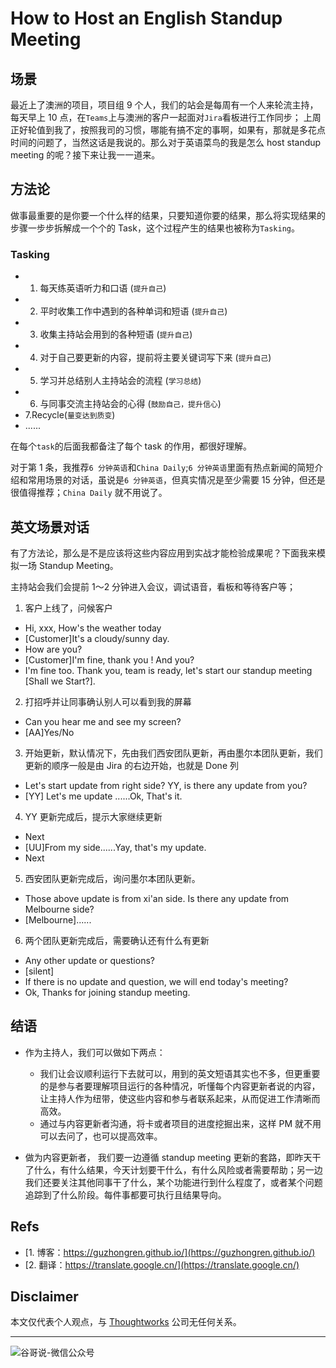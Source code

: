 # How to Host an English Standup Meeting


## 场景

最近上了澳洲的项目，项目组 9 个人，我们的站会是每周有一个人来轮流主持，每天早上 10 点，在`Teams`上与澳洲的客户一起面对`Jira`看板进行工作同步；
上周正好轮值到我了，按照我司的习惯，哪能有搞不定的事啊，如果有，那就是多花点时间的问题了，当然这话是我说的。那么对于英语菜鸟的我是怎么 host standup meeting 的呢？接下来让我一一道来。

## 方法论

做事最重要的是你要一个什么样的结果，只要知道你要的结果，那么将实现结果的步骤一步步拆解成一个个的 Task，这个过程产生的结果也被称为`Tasking`。

### Tasking

* 1. 每天练英语听力和口语 (`提升自己`)
* 2. 平时收集工作中遇到的各种单词和短语 (`提升自己`)
* 3. 收集主持站会用到的各种短语 (`提升自己`)
* 4. 对于自己要更新的内容，提前将主要关键词写下来 (`提升自己`)
* 5. 学习并总结别人主持站会的流程 (`学习总结`)
* 6. 与同事交流主持站会的心得 (`鼓励自己，提升信心`)
* 7.Recycle(`量变达到质变`)
* ......

在每个`task`的后面我都备注了每个 task 的作用，都很好理解。

对于第 1 条，我推荐`6 分钟英语`和`China Daily`;`6 分钟英语`里面有热点新闻的简短介绍和常用场景的对话，虽说是`6 分钟英语`，但真实情况是至少需要 15 分钟，但还是很值得推荐；`China Daily` 就不用说了。

## 英文场景对话

有了方法论，那么是不是应该将这些内容应用到实战才能检验成果呢？下面我来模拟一场 Standup Meeting。

主持站会我们会提前 1～2 分钟进入会议，调试语音，看板和等待客户等；

1. 客户上线了，问候客户
- Hi, xxx, How's the weather today
- [Customer]It's a cloudy/sunny day.
- How are you?
- [Customer]I'm fine, thank you ! And you?
- I'm fine too. Thank you, team is ready, let's start our standup meeting [Shall we Start?].

2. 打招呼并让同事确认别人可以看到我的屏幕
- Can you hear me and see my screen?
- [AA]Yes/No
3. 开始更新，默认情况下，先由我们西安团队更新，再由墨尔本团队更新，我们更新的顺序一般是由 Jira 的右边开始，也就是 Done 列
- Let's start update from right side? YY, is there any update from you?
- [YY] Let's me update ......Ok, That's it.
4. YY 更新完成后，提示大家继续更新
- Next
- [UU]From my side......Yay, that's my update.
- Next

5. 西安团队更新完成后，询问墨尔本团队更新。
- Those above update is from xi'an side. Is there any update from Melbourne side?
- [Melbourne]......

6. 两个团队更新完成后，需要确认还有什么有更新
- Any other update or questions?
- [silent]
- If there is no update and question, we will end today's meeting?
- Ok, Thanks for joining standup meeting.

## 结语

* 作为主持人，我们可以做如下两点：
	* 我们让会议顺利运行下去就可以，用到的英文短语其实也不多，但更重要的是参与者要理解项目运行的各种情况，听懂每个内容更新者说的内容，让主持人作为纽带，使这些内容和参与者联系起来，从而促进工作清晰而高效。
	* 通过与内容更新者沟通，将卡或者项目的进度挖掘出来，这样 PM 就不用可以去问了，也可以提高效率。

* 做为内容更新者， 我们要一边遵循 standup meeting 更新的套路，即昨天干了什么，有什么结果，今天计划要干什么，有什么风险或者需要帮助；另一边我们还要关注其他同事干了什么，某个功能进行到什么程度了，或者某个问题追踪到了什么阶段。每件事都要可执行且结果导向。

## Refs

* [1. 博客：https://guzhongren.github.io/](https://guzhongren.github.io/)
* [2. 翻译：https://translate.google.cn/](https://translate.google.cn/)

## Disclaimer

本文仅代表个人观点，与 [Thoughtworks](https://www.Thoughtworks.com/) 公司无任何关系。

----
![谷哥说-微信公众号](https://cdn.jsdelivr.net/gh/guzhongren/data-hosting@master/20210819/wechat.ae9zxgscqcg.png)

